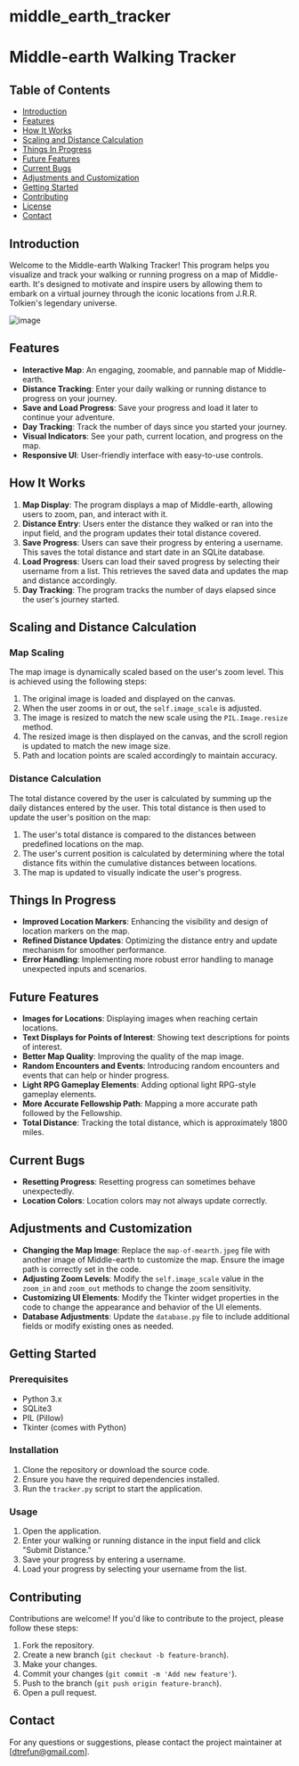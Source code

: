 # middle_earth_tracker
# Middle-earth Walking Tracker

## Table of Contents

- [Introduction](#introduction)
- [Features](#features)
- [How It Works](#how-it-works)
- [Scaling and Distance Calculation](#scaling-and-distance-calculation)
- [Things In Progress](#things-in-progress)
- [Future Features](#future-features)
- [Current Bugs](#current-bugs)
- [Adjustments and Customization](#adjustments-and-customization)
- [Getting Started](#getting-started)
- [Contributing](#contributing)
- [License](#license)
- [Contact](#contact)

## Introduction

Welcome to the Middle-earth Walking Tracker! This program helps you visualize and track your walking or running progress on a map of Middle-earth. It's designed to motivate and inspire users by allowing them to embark on a virtual journey through the iconic locations from J.R.R. Tolkien's legendary universe.

![image](https://github.com/user-attachments/assets/4f6b51f2-8a7a-4988-930d-3fd244ad0fb6)


## Features

- **Interactive Map**: An engaging, zoomable, and pannable map of Middle-earth.
- **Distance Tracking**: Enter your daily walking or running distance to progress on your journey.
- **Save and Load Progress**: Save your progress and load it later to continue your adventure.
- **Day Tracking**: Track the number of days since you started your journey.
- **Visual Indicators**: See your path, current location, and progress on the map.
- **Responsive UI**: User-friendly interface with easy-to-use controls.

## How It Works

1. **Map Display**: The program displays a map of Middle-earth, allowing users to zoom, pan, and interact with it.
2. **Distance Entry**: Users enter the distance they walked or ran into the input field, and the program updates their total distance covered.
3. **Save Progress**: Users can save their progress by entering a username. This saves the total distance and start date in an SQLite database.
4. **Load Progress**: Users can load their saved progress by selecting their username from a list. This retrieves the saved data and updates the map and distance accordingly.
5. **Day Tracking**: The program tracks the number of days elapsed since the user's journey started.

## Scaling and Distance Calculation

### Map Scaling

The map image is dynamically scaled based on the user's zoom level. This is achieved using the following steps:
1. The original image is loaded and displayed on the canvas.
2. When the user zooms in or out, the `self.image_scale` is adjusted.
3. The image is resized to match the new scale using the `PIL.Image.resize` method.
4. The resized image is then displayed on the canvas, and the scroll region is updated to match the new image size.
5. Path and location points are scaled accordingly to maintain accuracy.

### Distance Calculation

The total distance covered by the user is calculated by summing up the daily distances entered by the user. This total distance is then used to update the user's position on the map:
1. The user's total distance is compared to the distances between predefined locations on the map.
2. The user's current position is calculated by determining where the total distance fits within the cumulative distances between locations.
3. The map is updated to visually indicate the user's progress.

## Things In Progress

- **Improved Location Markers**: Enhancing the visibility and design of location markers on the map.
- **Refined Distance Updates**: Optimizing the distance entry and update mechanism for smoother performance.
- **Error Handling**: Implementing more robust error handling to manage unexpected inputs and scenarios.

## Future Features

- **Images for Locations**: Displaying images when reaching certain locations.
- **Text Displays for Points of Interest**: Showing text descriptions for points of interest.
- **Better Map Quality**: Improving the quality of the map image.
- **Random Encounters and Events**: Introducing random encounters and events that can help or hinder progress.
- **Light RPG Gameplay Elements**: Adding optional light RPG-style gameplay elements.
- **More Accurate Fellowship Path**: Mapping a more accurate path followed by the Fellowship.
- **Total Distance**: Tracking the total distance, which is approximately 1800 miles.

## Current Bugs

- **Resetting Progress**: Resetting progress can sometimes behave unexpectedly.
- **Location Colors**: Location colors may not always update correctly.

## Adjustments and Customization

- **Changing the Map Image**: Replace the `map-of-mearth.jpeg` file with another image of Middle-earth to customize the map. Ensure the image path is correctly set in the code.
- **Adjusting Zoom Levels**: Modify the `self.image_scale` value in the `zoom_in` and `zoom_out` methods to change the zoom sensitivity.
- **Customizing UI Elements**: Modify the Tkinter widget properties in the code to change the appearance and behavior of the UI elements.
- **Database Adjustments**: Update the `database.py` file to include additional fields or modify existing ones as needed.

## Getting Started

### Prerequisites

- Python 3.x
- SQLite3
- PIL (Pillow)
- Tkinter (comes with Python)

### Installation

1. Clone the repository or download the source code.
2. Ensure you have the required dependencies installed.
3. Run the `tracker.py` script to start the application.

### Usage

1. Open the application.
2. Enter your walking or running distance in the input field and click "Submit Distance."
3. Save your progress by entering a username.
4. Load your progress by selecting your username from the list.

## Contributing

Contributions are welcome! If you'd like to contribute to the project, please follow these steps:

1. Fork the repository.
2. Create a new branch (`git checkout -b feature-branch`).
3. Make your changes.
4. Commit your changes (`git commit -m 'Add new feature'`).
5. Push to the branch (`git push origin feature-branch`).
6. Open a pull request.


## Contact

For any questions or suggestions, please contact the project maintainer at [dtrefun@gmail.com].
